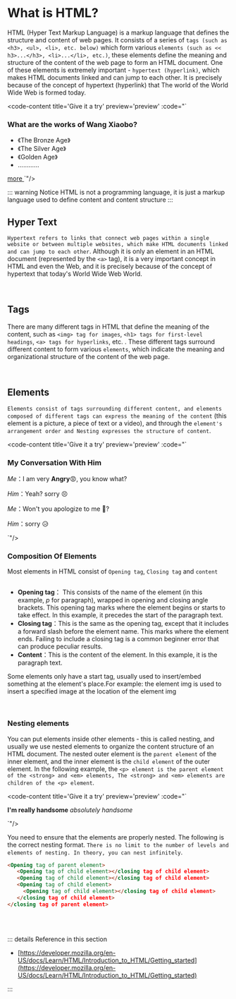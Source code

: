 # What is HTML?

HTML (Hyper Text Markup Language) is a markup language that defines the structure and content of web pages. It consists of a series of `tags (such as <h3>, <ul>, <li>, etc. below)` which form various `elements (such as << h3>...</h3>, <li>...</li>, etc.)`, these elements define the meaning and structure of the content of the web page to form an HTML document. One of these elements is extremely important - `hypertext (hyperlink)`, which makes HTML documents linked and can jump to each other. It is precisely because of the concept of hypertext (hyperlink) that The world of the World Wide Web is formed today.

<code-content title='Give it a try' preview='preview' :code="`<h3>What are the works of Wang Xiaobo?</h3>

<ul>
  <li>《The Bronze Age》</li>
  <li>《The Silver Age》</li>
  <li>《Golden Age》</li>
  <li> ............</li>
</ul>

<a target='_blank' href='https://en.wikipedia.org/wiki/Wang_Xiaobo'>
  more
</a>`"/>

::: warning Notice
HTML is not a programming language, it is just a markup language used to define content and content structure
:::



## Hyper Text



`Hypertext refers to links that connect web pages within a single website or between multiple websites, which make HTML documents linked and can jump to each other`. Although it is only an element in an HTML document (represented by the `<a>` tag), it is a very important concept in HTML and even the Web, and it is precisely because of the concept of hypertext that today's World Wide Web World.

<code-content title='Give it a try' preview='preview'  :code="`<!--Hypertext-->
<a target='_blank' href='https://en.wikipedia.org/wiki/Main_Page'>
  wikipedia
</a>
`"/>

<br>



## Tags 
There are many different tags in HTML that define the meaning of the content, such as `<img> tag for images`, `<h1> tags for first-level headings`, `<a> tags for hyperlinks`, etc. . These different tags surround different content to form various `elements`, which indicate the meaning and organizational structure of the content of the web page.

<code-content title='Give it a try' preview='preview' :code="`<h1>first-level headings</h1>
<img src='https://junliangwangx.github.io/HTML-Guide/logo.svg'>
<a target='_blank' href='https://junliangwangx.github.io/HTML-Guide/'>hyperlinks</a>
`"/>

<br>




## Elements


`Elements consist of tags surrounding different content, and elements composed of different tags can express the meaning of the content` (this element is a picture, a piece of text or a video), and through the `element's arrangement order and Nesting expresses the structure of content`.

<code-content  title='Give it a try' preview='preview' :code="`<h3>My Conversation With Him</h3>

<p>
  <em>Me</em>：I am very
  <strong>Angry</strong>😡, you know what?
</p>
<p>
  <em>Him</em>：Yeah? sorry 😣
</p>
<p>
  <em>Me</em>：Won't you apologize to me 🤔?
</p>
<p>
  <em>Him</em>：sorry 😥
</p>`"/>

<br>



### Composition Of Elements

Most elements in HTML consist of `Opening tag`, `Closing tag` and `content`

<img :src="$withBase('/element(en).svg')">

- **Opening tag**： This consists of the name of the element (in this example, *p* for paragraph), wrapped in opening and closing angle brackets. This opening tag marks where the element begins or starts to take effect. In this example, it precedes the start of the paragraph text.
- **Closing tag**：This is the same as the opening tag, except that it includes a forward slash before the element name. This marks where the element ends. Failing to include a closing tag is a common beginner error that can produce peculiar results.
- **Content**：This is the content of the element. In this example, it is the paragraph text.

Some elements only have a start tag, usually used to insert/embed something at the element's place.For example: the element img is used to insert a specified image at the location of the element img

<code-content title='Give it a try' preview='preview'  :code="`<!--image-->
<img  src='https://junliangwangx.github.io/HTML-Guide/logo.svg'>
`"/>

<br>



### Nesting elements

You can put elements inside other elements - this is called nesting, and usually we use nested elements to organize the content structure of an HTML document. The nested outer element is the `parent element` of the inner element, and the inner element is the `child element` of the outer element. In the following example, the `<p> element is the parent element of the <strong> and <em> elements, The <strong> and <em> elements are children of the <p> element`.

<code-content title='Give it a try' preview='preview' :code="`<!--Nesting elements-->

<p>
  <strong>I'm really handsome</strong>
  <em>absolutely handsome</em>
</p>`"/>

You need to ensure that the elements are properly nested. The following is the correct nesting format. `There is no limit to the number of levels and elements of nesting. In theory, you can nest infinitely`.

```html
<Opening tag of parent element>
   <Opening tag of child element></closing tag of child element>
   <Opening tag of child element></closing tag of child element>
   <Opening tag of child element>
     <Opening tag of child element></closing tag of child element>
   </closing tag of child element>
</closing tag of parent element>
```

<br><br>



::: details Reference in this section

-  [https://developer.mozilla.org/en-US/docs/Learn/HTML/Introduction_to_HTML/Getting_started](https://developer.mozilla.org/en-US/docs/Learn/HTML/Introduction_to_HTML/Getting_started)

:::